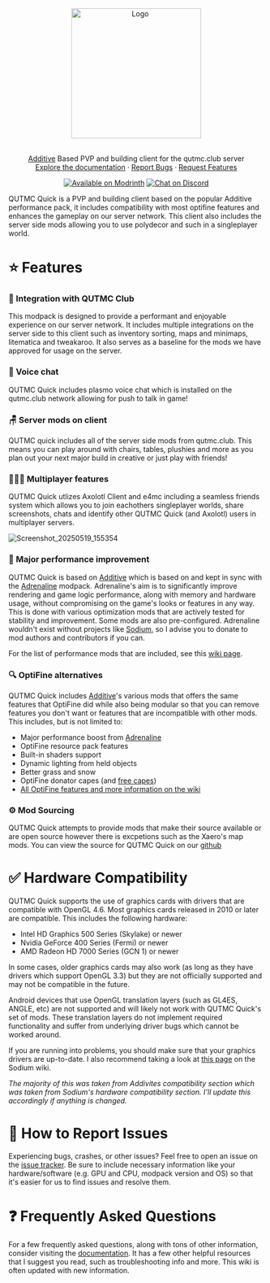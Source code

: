 <div align="center">
  <a href="https://github.com/QUT-MC-Club/qmc-quick">
    <img src="https://github.com/user-attachments/assets/4adbc522-9f9c-4596-bc3f-87905ad41c5b" alt="Logo" height="256">
  </a>
  <br />
  <br />
  <p align="center">
    <a href="https://modrinth.com/modpack/additive">Additive</a> Based PVP and building client for the qutmc.club server
    <br />
    <a href="https://qutmc.club/start/introduction/">Explore the documentation</a>
    ·
    <a href="https://github.com/QUT-MC-Club/qmc-quick/issues">Report Bugs</a>
    ·
    <a href="https://github.com/QUT-MC-Club/qmc-quick/issues">Request Features</a>
  </p>
  <a href="https://qutmc.club/"><img src="https://cdn.jsdelivr.net/npm/@intergrav/devins-badges@3/assets/compact-minimal/available/modrinth_vector.svg" alt="Available on Modrinth"></a>
  <a href="https://discord.gg/YXYtac2y2D"><img src="https://cdn.jsdelivr.net/npm/@intergrav/devins-badges@3/assets/compact-minimal/social/discord-singular_vector.svg" alt="Chat on Discord"></a>
</div>

QUTMC Quick is a PVP and building client based on the popular Additive performance pack, it includes compatibility with most optifine features and enhances the gameplay on our server network. This client also includes the server side mods allowing you to use polydecor and such in a singleplayer world.

# ⭐ Features

### 🔗 Integration with QUTMC Club
This modpack is designed to provide a performant and enjoyable experience on our server network. It includes multiple integrations on the server side to this client such as inventory sorting, maps and minimaps, litematica and tweakaroo. It also serves as a baseline for the mods we have approved for usage on the server.

### 🎤 Voice chat
QUTMC Quick includes plasmo voice chat which is installed on the qutmc.club network allowing for push to talk in game!

### 🪑 Server mods on client
QUTMC quick includes all of the server side mods from qutmc.club. This means you can play around with chairs, tables, plushies and more as you plan out your next major build in creative or just play with friends!

### 🧑‍🤝‍🧑 Multiplayer features
QUTMC Quick utlizes Axolotl Client and e4mc including a seamless friends system which allows you to join eachothers singleplayer worlds, share screenshots, chats and identify other QUTMC Quick (and Axolotl) users in multiplayer servers.

![Screenshot_20250519_155354](https://github.com/user-attachments/assets/2b190f27-920e-44c3-9d76-e55160a7f433)

### 🚀 Major performance improvement

QUTMC Quick is based on [Additive](https://modrinth.com/modpack/additive) which is based on and kept in sync with the [Adrenaline](https://modrinth.com/modpack/adrenaline) modpack. Adrenaline's aim is to significantly improve rendering and game logic performance, along with memory and hardware usage, without compromising on the game's looks or features in any way. This is done with various optimization mods that are actively tested for stability and improvement. Some mods are also pre-configured. Adrenaline wouldn't exist without projects like [Sodium](https://modrinth.com/mod/sodium), so I advise you to donate to mod authors and contributors if you can.

For the list of performance mods that are included, see this [wiki page](https://github.com/skywardmc/adrenaline/wiki/Performance-features).

### 🔍 OptiFine alternatives

QUTMC Quick includes [Additive](https://modrinth.com/modpack/additive)'s various mods that offers the same features that OptiFine did while also being modular so that you can remove features you don't want or features that are incompatible with other mods. This includes, but is not limited to:

- Major performance boost from [Adrenaline](https://modrinth.com/modpack/adrenaline)
- OptiFine resource pack features
- Built-in shaders support
- Dynamic lighting from held objects
- Better grass and snow
- OptiFine donator capes (and [free capes](https://github.com/skywardmc/additive/wiki/Supporter-cape))
- [All OptiFine features and more information on the wiki](https://github.com/skywardmc/additive/wiki/Give-up-OptiFine)

### ⚙️ Mod Sourcing
QUTMC Quick attempts to provide mods that make their source available or are open source however there is excpetions such as the Xaero's map mods. You can view the source for QUTMC Quick on our [github](https://github.com/QUT-MC-Club/qmc-quick)

# ✅ Hardware Compatibility

QUTMC Quick supports the use of graphics cards with drivers that are compatible with OpenGL 4.6. Most graphics cards released in 2010 or later are compatible. This includes the following hardware:

- Intel HD Graphics 500 Series (Skylake) or newer
- Nvidia GeForce 400 Series (Fermi) or newer
- AMD Radeon HD 7000 Series (GCN 1) or newer

In some cases, older graphics cards may also work (as long as they have drivers which support OpenGL 3.3) but they are not officially supported and may not be compatible in the future.

Android devices that use OpenGL translation layers (such as GL4ES, ANGLE, etc) are not supported and will likely not work with QUTMC Quick's set of mods. These translation layers do not implement required functionality and suffer from underlying driver bugs which cannot be worked around.

If you are running into problems, you should make sure that your graphics drivers are up-to-date. I also recommend taking a look at [this page](https://github.com/CaffeineMC/sodium-fabric/wiki/Driver-Compatibility) on the Sodium wiki.

*The majority of this was taken from Addivites compatibility section which was taken from Sodium's hardware compatibility section. I'll update this accordingly if anything is changed.*

# 🐛 How to Report Issues

Experiencing bugs, crashes, or other issues? Feel free to open an issue on the [issue tracker](https://github.com/QUT-MC-Club/qmc-quick/issues). Be sure to include necessary information like your hardware/software (e.g. GPU and CPU, modpack version and OS) so that it's easier for us to find issues and resolve them.

# ❓ Frequently Asked Questions

For a few frequently asked questions, along with tons of other information, consider visiting the [documentation](https://qutmc.club/start/introduction/). It has a few other helpful resources that I suggest you read, such as troubleshooting info and more. This wiki is often updated with new information.
